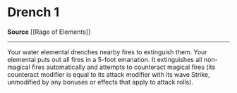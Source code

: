 ﻿---
actions: '[one-action]'
cost: null
element: null
frequency: null
id: '2134'
name: Drench
rarity: Common
requirement: null
school: null
source: '[[DATABASE/source/Rage of Elements|Rage of Elements]]'
trait: null
trigger: null
type: Action

---
# Drench <span class="action-icon">1</span>

**Source** [[Rage of Elements]]

---
Your water elemental drenches nearby fires to extinguish them. Your elemental puts out all fires in a 5-foot emanation. It extinguishes all non-magical fires automatically and attempts to counteract magical fires (its counteract modifier is equal to its attack modifier with its wave Strike, unmodified by any bonuses or effects that apply to attack rolls).